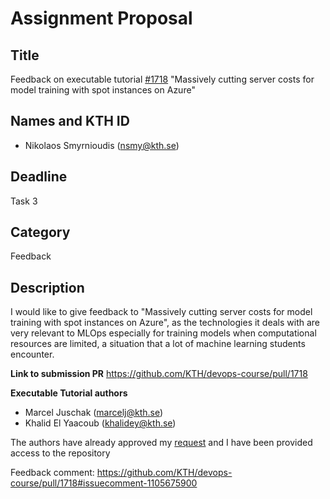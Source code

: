 # Assignment Proposal

## Title

Feedback on executable tutorial [#1718](https://github.com/KTH/devops-course/pull/1718)
"Massively cutting server costs for model training with spot instances on Azure"

## Names and KTH ID

- Nikolaos Smyrnioudis (nsmy@kth.se)

## Deadline

Task 3

## Category

Feedback

## Description

I would like to give feedback to "Massively cutting server costs for model training with spot instances on Azure",
as the technologies it deals with are very relevant to MLOps especially for training models when computational 
resources are limited, a situation that a lot of machine learning students encounter.

**Link to submission PR**
https://github.com/KTH/devops-course/pull/1718

**Executable Tutorial authors**
- Marcel Juschak (marcelj@kth.se)
- Khalid El Yaacoub (khalidey@kth.se)

The authors have already approved my [request](https://github.com/KTH/devops-course/pull/1718#issuecomment-1102958423) and 
I have been provided access to the repository

Feedback comment: https://github.com/KTH/devops-course/pull/1718#issuecomment-1105675900
